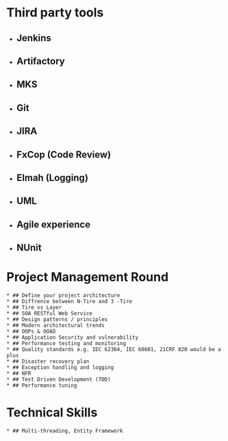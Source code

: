 # Third party tools

  * ## Jenkins 
  * ## Artifactory 
  * ## MKS 
  * ## Git
  * ## JIRA
  * ## FxCop (Code Review)
  * ## Elmah (Logging)
  * ## UML
  * ## Agile experience
  * ## NUnit
  
# Project Management Round
  
    * ## Define your project architecture 
    * ## Diffrence between N-Tire and 3 -Tire
    * ## Tire vs Layer
    * ## SOA RESTful Web Service 
    * ## Design patterns / principles
    * ## Modern architectural trends
    * ## OOPs & OOAD
    * ## Application Security and vulnerability
    * ## Performance testing and monitoring
    * ## Quality standards e.g. IEC 62304, IEC 60601, 21CRF 820 would be a plus
    * ## Disaster recovery plan
    * ## Exception handling and logging
    * ## NFR 
    * ## Test Driven Development (TDD)
    * ## Performance tuning
    
# Technical Skills
    
    * ## Multi-threading, Entity Framework
    
  
  

